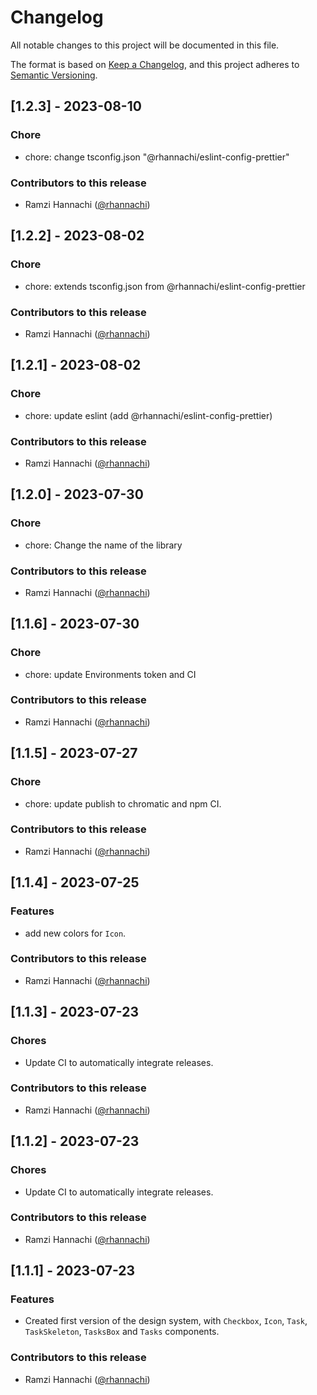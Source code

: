 # Changelog

All notable changes to this project will be documented in this file.

The format is based on [Keep a Changelog](https://keepachangelog.com/en/1.0.0/),
and this project adheres to [Semantic Versioning](https://semver.org/spec/v2.0.0.html).

## [1.2.3] - 2023-08-10
### Chore
* chore: change tsconfig.json "@rhannachi/eslint-config-prettier"
### Contributors to this release
* Ramzi Hannachi ([@rhannachi](https://github.com/rhannachi))

## [1.2.2] - 2023-08-02
### Chore
* chore: extends tsconfig.json from @rhannachi/eslint-config-prettier
### Contributors to this release
* Ramzi Hannachi ([@rhannachi](https://github.com/rhannachi))

## [1.2.1] - 2023-08-02
### Chore
* chore: update eslint (add @rhannachi/eslint-config-prettier)
### Contributors to this release
* Ramzi Hannachi ([@rhannachi](https://github.com/rhannachi))

## [1.2.0] - 2023-07-30
### Chore
* chore: Change the name of the library
### Contributors to this release
* Ramzi Hannachi ([@rhannachi](https://github.com/rhannachi))

## [1.1.6] - 2023-07-30
### Chore
* chore: update Environments token and CI
### Contributors to this release
* Ramzi Hannachi ([@rhannachi](https://github.com/rhannachi))

## [1.1.5] - 2023-07-27
### Chore
* chore: update publish to chromatic and npm CI.
### Contributors to this release
* Ramzi Hannachi ([@rhannachi](https://github.com/rhannachi))

## [1.1.4] - 2023-07-25
### Features
* add new colors for `Icon`.
### Contributors to this release
* Ramzi Hannachi ([@rhannachi](https://github.com/rhannachi))

## [1.1.3] - 2023-07-23
### Chores
* Update CI to automatically integrate releases.
### Contributors to this release
* Ramzi Hannachi ([@rhannachi](https://github.com/rhannachi))

## [1.1.2] - 2023-07-23
### Chores
* Update CI to automatically integrate releases.
### Contributors to this release
* Ramzi Hannachi ([@rhannachi](https://github.com/rhannachi))

## [1.1.1] - 2023-07-23
### Features
* Created first version of the design system, with `Checkbox`, `Icon`, `Task`, `TaskSkeleton`, `TasksBox` and `Tasks` components.
### Contributors to this release
* Ramzi Hannachi ([@rhannachi](https://github.com/rhannachi))
